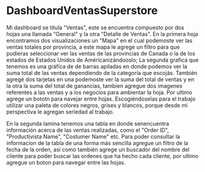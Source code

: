 # DashboardVentasSuperstore

Mi dashboard se titula "Ventas", este se encuentra compuesto por dos hojas una llamada "General" y la otra "Detalle de Ventas". En la primera hoja encontramos dos visualizaciones un "Mapa" en el cual podemoste ver las ventas totales por provincia, a este mapa le agrege un filtro para que pudieras seleccionar ver las ventas de las provincias de Canada o la de los estados de Estados Unidos de Américanizándooslo; La segunda grafica que tenemos es una gráfica de de barras apiladas en donde podemos ver la suma total de las ventas dependiendo de la categoría que escojás. También agregé dos tarjetas en una podemoste ver la suma del total de ventas y en la otra la suma del total de ganancias, tambien agregue dos imagenes referentes a las ventas y a los negocios para ambientar la hoja. Por ultimo agrege un bototn para navejar entre hojas. Escogiéndoselas para el trabajo utilizar una paleta de colores negros, grises y blancos, porque desde mi perspectiva le agregan seriedad al trabajo.

En la segunda lamina tenemos una tabla en donde senencuentra información acerca de las ventas realizadas, como el "Order ID", "Productivista Name", "Costumer Name" etc. Para poder consultar la informacion de la tabla de una forma más sencilla agregue un filtro de la fecha de la orden, así como también agrege un buscador del nombre del cliente para poder buscar las ordenes que ha hecho cada cliente, por ultimo agregue un boton para navegar entre las hojas.
